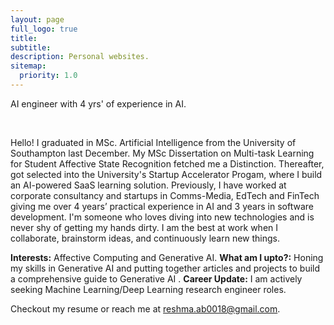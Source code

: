 ```yaml
---
layout: page
full_logo: true
title: 
subtitle: 
description: Personal websites.
sitemap:
  priority: 1.0
---
```

<p class="describe-text">AI engineer with 4 yrs' of experience in AI.</p>
<br>

Hello! I graduated in MSc. Artificial Intelligence from the University of Southampton last December. My MSc Dissertation on Multi-task Learning for Student Affective State Recognition fetched me a Distinction. Thereafter, got selected into the University's Startup Accelerator Progam, where I build an AI-powered SaaS learning solution. Previously, I have worked at corporate consultancy and startups in Comms-Media, EdTech and FinTech giving me over 4 years’ practical experience in AI and 3 years in software development. I'm someone who loves diving into new technologies and is never shy of getting my hands dirty. I am the best at work when I collaborate, brainstorm ideas, and continuously learn new things. 

**Interests:** Affective Computing and Generative AI.
**What am I upto?:** Honing my skills in Generative AI and putting together articles and projects to build a comprehensive guide to Generative AI . 
**Career Update:** I am actively seeking Machine Learning/Deep Learning research engineer roles.

Checkout my resume or reach me at reshma.ab0018@gmail.com.
<br>
<br>
<br>
<br>
<br>
<br>
<br>
